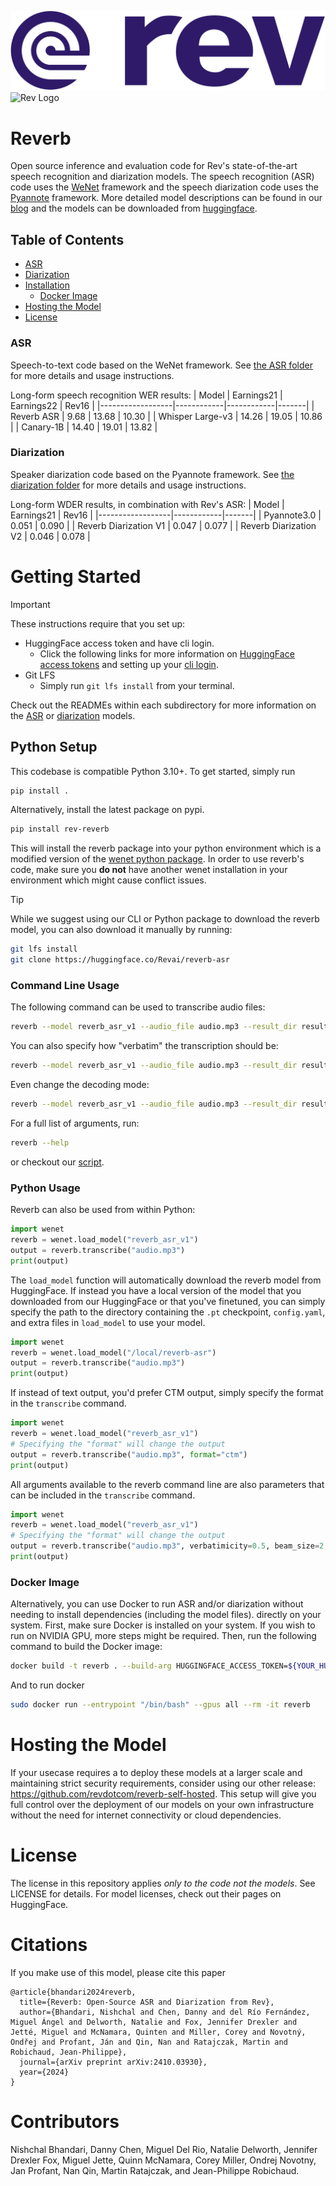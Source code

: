 ![Rev Logo](https://github.com/revdotcom/reverb/blob/main/resources/logo_purple.png#gh-light-mode-only)
![Rev Logo](https://github.com/revdotcom/reverb/blob/main/rresources/logo_white.png#gh-dark-mode-only)
# Reverb
Open source inference and evaluation code for Rev's state-of-the-art speech recognition and diarization models. The speech recognition (ASR) code uses the [WeNet](https://github.com/wenet-e2e/wenet) framework and the speech diarization code uses the [Pyannote](https://github.com/pyannote/pyannote-audio) framework. More detailed model descriptions can be found in our [blog](https://www.rev.com/blog/speech-to-text-technology/introducing-reverb-open-source-asr-diarization) and the models can be downloaded from [huggingface](https://huggingface.co/Revai).

## Table of Contents
- [ASR](#asr)
- [Diarization](#diarization)
- [Installation](#installation)
  - [Docker Image](#docker-image)
- [Hosting the Model](#hosting-the-model)
- [License](#license)

### ASR
Speech-to-text code based on the WeNet framework. See [the ASR folder](https://github.com/revdotcom/reverb/tree/main/asr) for more details and usage instructions.

Long-form speech recognition WER results:
| Model            | Earnings21 | Earnings22 | Rev16 |
|------------------|------------|------------|-------|
| Reverb ASR   |       9.68 |      13.68 | 10.30 |
| Whisper Large-v3 |      14.26 |      19.05 | 10.86 |
| Canary-1B        |      14.40 |      19.01 | 13.82 |

### Diarization
Speaker diarization code based on the Pyannote framework. See [the diarization folder](https://github.com/revdotcom/reverb/tree/main/diarization) for more details and usage instructions.

Long-form WDER results, in combination with Rev's ASR:
| Model            | Earnings21 |  Rev16 |
|------------------|------------|-------|
| Pyannote3.0  |    0.051    |   0.090   |
| Reverb Diarization V1 |      0.047 |   0.077 |
| Reverb Diarization V2 |      0.046 |   0.078 |

# Getting Started <a name="getting-started"></a>
>[!IMPORTANT]
>These instructions require that you set up:
> * HuggingFace access token and have cli login.
>   * Click the following links for more information on [HuggingFace access tokens](https://huggingface.co/docs/hub/security-tokens#user-access-tokens) and setting up your [cli login](https://huggingface.co/docs/huggingface_hub/en/guides/cli#huggingface-cli-login).
> * Git LFS
>   * Simply run `git lfs install` from your terminal.

Check out the READMEs within each subdirectory for more information on the [ASR](asr/README.md) or [diarization](diarization/README.md) models.

## Python Setup <a name="python-setup"></a>
This codebase is compatible Python 3.10+. To get started, simply run
```bash
pip install .
```
Alternatively, install the latest package on pypi.
```bash
pip install rev-reverb
```

This will install the reverb package into your python environment which is a modified version of the [wenet python package](https://github.com/wenet-e2e/wenet/tree/main?tab=readme-ov-file#install-python-package). In order to use reverb's code, make sure you **do not** have another wenet installation in your environment which might cause conflict issues.

> [!TIP]
> While we suggest using our CLI or Python package to download the reverb model, you can also download it manually by running:
> ```bash
> git lfs install
> git clone https://huggingface.co/Revai/reverb-asr
> ```

### Command Line Usage
The following command can be used to transcribe audio files:
```bash
reverb --model reverb_asr_v1 --audio_file audio.mp3 --result_dir results
```
You can also specify how "verbatim" the transcription should be:
```bash
reverb --model reverb_asr_v1 --audio_file audio.mp3 --result_dir results --verbatimicity 0.2
```
Even change the decoding mode:
```bash
reverb --model reverb_asr_v1 --audio_file audio.mp3 --result_dir results --modes ctc_prefix_beam_search
```
For a full list of arguments, run:
```bash
reverb --help
```
or checkout our [script](asr/wenet/bin/recognize_wav.py).

### Python Usage
Reverb can also be used from within Python:
```python
import wenet
reverb = wenet.load_model("reverb_asr_v1")
output = reverb.transcribe("audio.mp3")
print(output)
```
The `load_model` function will automatically download the reverb model from HuggingFace.
If instead you have a local version of the model that you downloaded from our HuggingFace or that you've finetuned, you can simply specify the path to the directory containing the `.pt` checkpoint, `config.yaml`, and extra files in `load_model` to use your model.
```python
import wenet
reverb = wenet.load_model("/local/reverb-asr")
output = reverb.transcribe("audio.mp3")
print(output)
```
If instead of text output, you'd prefer CTM output, simply specify the format in the `transcribe` command.
```python
import wenet
reverb = wenet.load_model("reverb_asr_v1")
# Specifying the "format" will change the output
output = reverb.transcribe("audio.mp3", format="ctm")
print(output)
```
All arguments available to the reverb command line are also parameters that can be included in the `transcribe` command.
```python
import wenet
reverb = wenet.load_model("reverb_asr_v1")
# Specifying the "format" will change the output
output = reverb.transcribe("audio.mp3", verbatimicity=0.5, beam_size=2, ctc_weight=0.6)
print(output)
```

### Docker Image
Alternatively, you can use Docker to run ASR and/or diarization without needing to install dependencies (including the model files).
directly on your system. First, make sure Docker is installed on your system. If you wish to run
on NVIDIA GPU, more steps might be required.
Then, run the following command to build the Docker image:
```bash
docker build -t reverb . --build-arg HUGGINGFACE_ACCESS_TOKEN=${YOUR_HUGGINGFACE_ACCESS_TOKEN}
```

And to run docker
```bash
sudo docker run --entrypoint "/bin/bash" --gpus all --rm -it reverb
```

# Hosting the Model
If your usecase requires a to deploy these models at a larger scale and maintaining strict
security requirements, consider using our other release: https://github.com/revdotcom/reverb-self-hosted.
This setup will give you full control over the deployment of our models on your own infrastructure
without the need for internet connectivity or cloud dependencies.

# License
The license in this repository applies *only to the code not the models*. See LICENSE for details. For model licenses, check out their pages on HuggingFace.

# Citations
If you make use of this model, please cite this paper
```
@article{bhandari2024reverb,
  title={Reverb: Open-Source ASR and Diarization from Rev},
  author={Bhandari, Nishchal and Chen, Danny and del Río Fernández, Miguel Ángel and Delworth, Natalie and Fox, Jennifer Drexler and Jetté, Miguel and McNamara, Quinten and Miller, Corey and Novotný, Ondřej and Profant, Ján and Qin, Nan and Ratajczak, Martin and Robichaud, Jean-Philippe},
  journal={arXiv preprint arXiv:2410.03930},
  year={2024}
}
```

# Contributors
Nishchal Bhandari, Danny Chen, Miguel Del Rio, Natalie Delworth, Jennifer Drexler Fox, Miguel Jette, Quinn McNamara, Corey Miller, Ondrej Novotny, Jan Profant, Nan Qin, Martin Ratajczak, and Jean-Philippe Robichaud.
